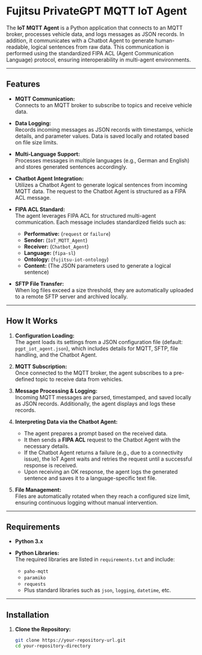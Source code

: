 # Fujitsu PrivateGPT MQTT IoT Agent

The **IoT MQTT Agent** is a Python application that connects to an MQTT broker, processes vehicle data, and logs messages as JSON records. In addition, it communicates with a Chatbot Agent to generate human-readable, logical sentences from raw data. This communication is performed using the standardized FIPA ACL (Agent Communication Language) protocol, ensuring interoperability in multi-agent environments.

---

## Features

- **MQTT Communication:**  
  Connects to an MQTT broker to subscribe to topics and receive vehicle data.

- **Data Logging:**  
  Records incoming messages as JSON records with timestamps, vehicle details, and parameter values. Data is saved locally and rotated based on file size limits.

- **Multi-Language Support:**  
  Processes messages in multiple languages (e.g., German and English) and stores generated sentences accordingly.

- **Chatbot Agent Integration:**  
  Utilizes a Chatbot Agent to generate logical sentences from incoming MQTT data. The request to the Chatbot Agent is structured as a FIPA ACL message.

- **FIPA ACL Standard:**  
  The agent leverages FIPA ACL for structured multi-agent communication. Each message includes standardized fields such as:
  - **Performative:** (`request` or `failure`)
  - **Sender:** (`IoT_MQTT_Agent`)
  - **Receiver:** (`Chatbot_Agent`)
  - **Language:** (`fipa-sl`)
  - **Ontology:** (`fujitsu-iot-ontology`)
  - **Content:** (The JSON parameters used to generate a logical sentence)

- **SFTP File Transfer:**  
  When log files exceed a size threshold, they are automatically uploaded to a remote SFTP server and archived locally.

---

## How It Works

1. **Configuration Loading:**  
   The agent loads its settings from a JSON configuration file (default: `pgpt_iot_agent.json`), which includes details for MQTT, SFTP, file handling, and the Chatbot Agent.

2. **MQTT Subscription:**  
   Once connected to the MQTT broker, the agent subscribes to a pre-defined topic to receive data from vehicles.

3. **Message Processing & Logging:**  
   Incoming MQTT messages are parsed, timestamped, and saved locally as JSON records. Additionally, the agent displays and logs these records.

4. **Interpreting Data via the Chatbot Agent:**  
   - The agent prepares a prompt based on the received data.
   - It then sends a **FIPA ACL** request to the Chatbot Agent with the necessary details.
   - If the Chatbot Agent returns a failure (e.g., due to a connectivity issue), the IoT Agent waits and retries the request until a successful response is received.
   - Upon receiving an OK response, the agent logs the generated sentence and saves it to a language-specific text file.

5. **File Management:**  
   Files are automatically rotated when they reach a configured size limit, ensuring continuous logging without manual intervention.

---

## Requirements

- **Python 3.x**

- **Python Libraries:**  
  The required libraries are listed in `requirements.txt` and include:
  - `paho-mqtt`
  - `paramiko`
  - `requests`
  - Plus standard libraries such as `json`, `logging`, `datetime`, etc.

---

## Installation

1. **Clone the Repository:**

   ```bash
   git clone https://your-repository-url.git
   cd your-repository-directory
